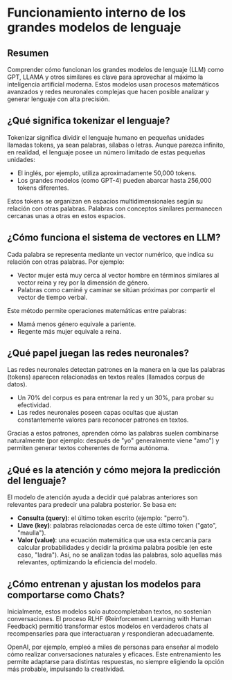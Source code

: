 # Funcionamiento interno de los grandes modelos de lenguaje

## Resumen

Comprender cómo funcionan los grandes modelos de lenguaje (LLM) como GPT, LLAMA y otros similares es clave para aprovechar al máximo la inteligencia artificial moderna. Estos modelos usan procesos matemáticos avanzados y redes neuronales complejas que hacen posible analizar y generar lenguaje con alta precisión.

## ¿Qué significa tokenizar el lenguaje?

Tokenizar significa dividir el lenguaje humano en pequeñas unidades llamadas tokens, ya sean palabras, sílabas o letras. Aunque parezca infinito, en realidad, el lenguaje posee un número limitado de estas pequeñas unidades:

* El inglés, por ejemplo, utiliza aproximadamente 50,000 tokens.
* Los grandes modelos (como GPT-4) pueden abarcar hasta 256,000 tokens diferentes.

Estos tokens se organizan en espacios multidimensionales según su relación con otras palabras. Palabras con conceptos similares permanecen cercanas unas a otras en estos espacios.

## ¿Cómo funciona el sistema de vectores en LLM?

Cada palabra se representa mediante un vector numérico, que indica su relación con otras palabras. Por ejemplo:

* Vector mujer está muy cerca al vector hombre en términos similares al vector reina y rey por la dimensión de género.
* Palabras como caminé y caminar se sitúan próximas por compartir el vector de tiempo verbal.

Este método permite operaciones matemáticas entre palabras:

* Mamá menos género equivale a pariente.
* Regente más mujer equivale a reina.

## ¿Qué papel juegan las redes neuronales?

Las redes neuronales detectan patrones en la manera en la que las palabras (tokens) aparecen relacionadas en textos reales (llamados corpus de datos).

* Un 70% del corpus es para entrenar la red y un 30%, para probar su efectividad.
* Las redes neuronales poseen capas ocultas que ajustan constantemente valores para reconocer patrones en textos.

Gracias a estos patrones, aprenden cómo las palabras suelen combinarse naturalmente (por ejemplo: después de "yo" generalmente viene "amo") y permiten generar textos coherentes de forma autónoma.

## ¿Qué es la atención y cómo mejora la predicción del lenguaje?

El modelo de atención ayuda a decidir qué palabras anteriores son relevantes para predecir una palabra posterior. Se basa en:

* **Consulta (query)**: el último token escrito (ejemplo: "perro").
* **Llave (key)**: palabras relacionadas cerca de este último token ("gato", "maulla").
* **Valor (value)**: una ecuación matemática que usa esta cercanía para calcular probabilidades y decidir la próxima palabra posible (en este caso, "ladra").
Así, no se analizan todas las palabras, solo aquellas más relevantes, optimizando la eficiencia del modelo.

## ¿Cómo entrenan y ajustan los modelos para comportarse como Chats?

Inicialmente, estos modelos solo autocompletaban textos, no sostenían conversaciones. El proceso RLHF (Reinforcement Learning with Human Feedback) permitió transformar estos modelos en verdaderos chats al recompensarles para que interactuaran y respondieran adecuadamente.

OpenAI, por ejemplo, empleó a miles de personas para enseñar al modelo cómo realizar conversaciones naturales y eficaces.
Este entrenamiento les permite adaptarse para distintas respuestas, no siempre eligiendo la opción más probable, impulsando la creatividad.